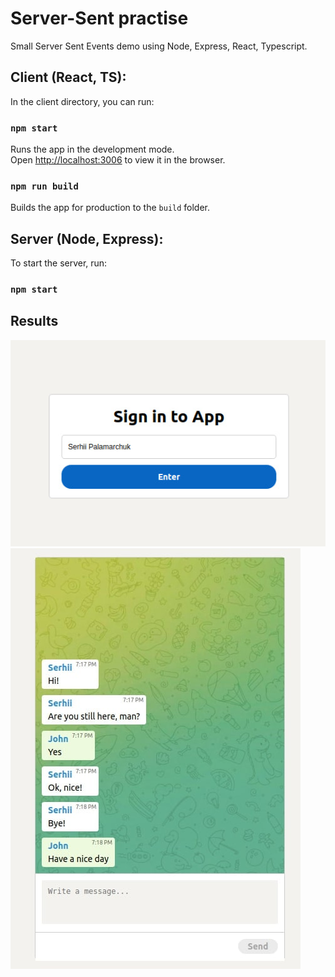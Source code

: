 # Server-Sent practise
Small Server Sent Events demo using Node, Express, React, Typescript.

## Client (React, TS):
In the client directory, you can run:

### `npm start`
Runs the app in the development mode.\
Open [http://localhost:3006](http://localhost:3006) to view it in the browser.

### `npm run build`
Builds the app for production to the `build` folder.

## Server (Node, Express):
To start the server, run:
### `npm start`

## Results
![photo_1.jpg](client%2Fpublic%2Fphoto_1.jpg)
<br/>
![photo_2.jpg](client%2Fpublic%2Fphoto_2.jpg)
